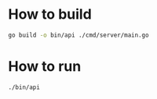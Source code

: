# How to build

```bash
go build -o bin/api ./cmd/server/main.go
```


# How to run
```bash
./bin/api
```